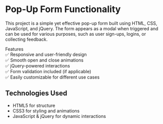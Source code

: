 <h1>Pop-Up Form Functionality</h1>
This project is a simple yet effective pop-up form built using HTML, CSS, JavaScript, and jQuery. The form appears as a modal when triggered and can be used for various purposes, such as user sign-ups, logins, or collecting feedback.

Features<br/>
✅ Responsive and user-friendly design<br/>
✅ Smooth open and close animations<br/>
✅ jQuery-powered interactions<br/>
✅ Form validation included (if applicable)<br/>
✅ Easily customizable for different use cases<br/>


<h2>Technologies Used</h2>
<ul>
  <li>HTML5 for structure</li>
  <li>CSS3 for styling and animations</li>
  <li>JavaScript & jQuery for dynamic interactions</li>
</ul>
